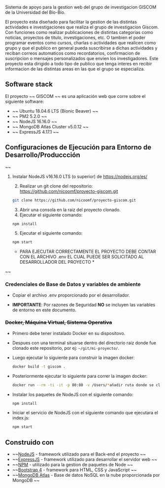 Sistema de apoyo para la gestion web del grupo de investigacion GISCOM de la Universidad del Bío-Bío.

El proyecto esta diseñado para facilitar la gestion de las distintas actividades e investigaciones que realiza el grupo de investigacion Giscom. Con funciones como realizar publicaciones de distintas categorias como noticias, proyectos de titulo, investigaciones, etc. O tambien el poder programar eventos como cursos, charlas o actividades que realicen como grupo y que el publico en general pueda suscribirse a dichas actividades y reciban correos automaticos como recordatorios, confirmacion de suscripcion o mensajes personalizados que envien los investigadores. Este proyecto esta dirigido a todo tipo de publico que tenga interes en recibir informacion de las distintas areas en las que el grupo se especializa.

## Software stack

El proyecto ~~ GISCOM ~~ es una aplicación web que corre sobre el siguiente software:

- ~~ Ubuntu 18.04.6 LTS (Bionic Beaver) ~~
- ~~ PM2 5.2.0 ~~
- ~~ NodeJS 16.16.0 ~~
- ~~ MongoDB Atlas Cluster v5.0.12 ~~
- ~~ ExpressJS 4.17.1 ~~

## Configuraciones de Ejecución para Entorno de Desarrollo/Produccción

~~

1.  Instalar NodeJS v16.16.0 LTS (o superior) de https://nodejs.org/es/

    2. Realizar un git clone del repositorio: https://github.com/nicoomf/proyecto-giscom.git

    ```bash
    git clone https://github.com/nicoomf/proyecto-giscom.git
    ```

    3. Abrir una consola en la raiz del proyecto clonado.
    4. Ejecutar el siguiente comando:

    ```bash
    npm install
    ```

    5. Ejecutar el siguiente comando:

    ```bash
    npm start
    ```

    - PARA EJECUTAR CORRECTAMENTE EL PROYECTO DEBE CONTAR CON EL ARCHIVO .env EL CUAL PUEDE SER SOLICITADO AL DESARROLLADOR DEL PROYECTO \*

~~

### Credenciales de Base de Datos y variables de ambiente

- Copiar el archivo .env proporcionado por el desarrollador.

- **IMPORTANTE**: Por razones de Seguridad **NO** se incluyen las variables de entorno en este documento.

### ~~Docker, Máquina Virtual, Sistema Operativa~~

- Primero debe tener instalado Docker en su dispositovo.

- Despues con una terminal situarse dentro del directorio raiz donde fue clonado este repositorio, por ej: `~/git/mi-proyecto/`.

- Luego ejecutar lo siguiente para construir la imagen docker:

  ```bash
  docker build -t giscom .
  ```

- Posteriormente ejecutar lo siguiente para correr la imagen docker:

  ```bash
  docker run --rm -ti -it -p 80:80 -v /Users/*añadir ruta donde se clono el proyecto*:/var/www/html giscom bash
  ```

- Instalar los paquetes de NodeJS con el siguiente comando:

  ```bash
  npm install
  ```

- Iniciar el servicio de NodeJS con el siguiente comando que ejecutara el index.js:

  ```bash
  npm start
  ```

## Construido con

- ~~[NodeJS](https://nodejs.org/es/) - framework utilizado para el Back-end el proyecto ~~
- ~~[ExpressJS](https://expressjs.com/es/) - framework utilizado para desarrollar el servidor web ~~
- ~~[NPM](https://www.npmjs.com/) - utilizado para la gestion de paquetes de Node ~~
- ~~[Bootstrap 4](https://getbootstrap.com/docs/4.6/getting-started/introduction/) - framework para HTML, CSS y JavaScript ~~
- ~~[MongoDB Atlas](https://www.mongodb.com/es/atlas/database) - Base de datos NoSQL en la nube proporcionada por MongoDB ~~
